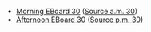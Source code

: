 * [Morning EBoard 30](../eboards.am/eboard.30.html)
  ([Source a.m. 30](../eboards.am/eboard.30.md))
* [Afternoon EBoard 30](../eboards.pm/eboard.30.html)
  ([Source p.m. 30](../eboards.pm/eboard.30.md))
